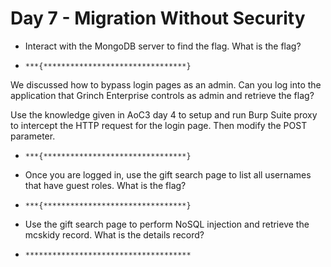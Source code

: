 # Day 7 - Migration Without Security

- Interact with the MongoDB server to find the flag. What is the flag?

- `***{********************************}`

We discussed how to bypass login pages as an admin. Can you log into the application that Grinch Enterprise controls as admin and retrieve the flag?

Use the knowledge given in AoC3 day 4 to setup and run Burp Suite proxy to intercept the HTTP request for the login page. Then modify the POST parameter.

- `***{********************************}`

- Once you are logged in, use the gift search page to list all usernames that have guest roles. What is the flag?

- `***{********************************}`

- Use the gift search page to perform NoSQL injection and retrieve the mcskidy record. What is the details record?

- `*************************************`
